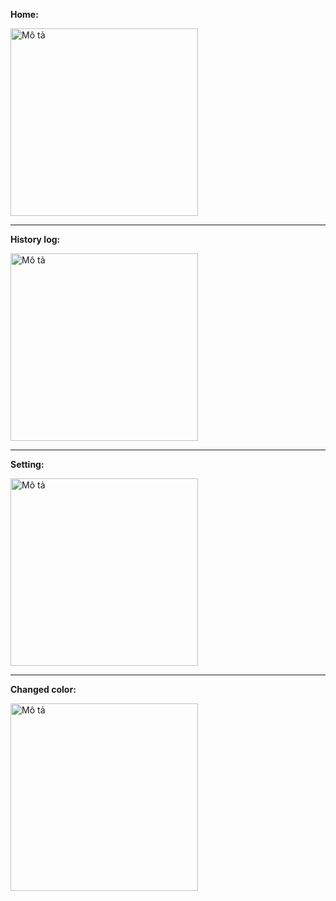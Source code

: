<p><b>Home:</b></p>
<img src="https://github.com/user-attachments/assets/9f65ada2-84f8-403c-af1e-c5f99eca58ae" alt="Mô tả" width="300"/>
<hr/>
<p><b>History log: </b></p>
<img src="https://github.com/user-attachments/assets/6a5d6d17-dd5c-475d-83ad-f5cf6bfbc8fa" alt="Mô tả" width="300"/>
<hr/>
<p><b>Setting: </b></p>
<img src="https://github.com/user-attachments/assets/d5b90ac2-1c6e-449c-9bde-c2851d622dd6" alt="Mô tả" width="300"/>
<hr/>
<p><b>Changed color: </b></p>
<img src="https://github.com/user-attachments/assets/aa8102e4-810b-4c5a-85e1-ebae0c5fc78c" alt="Mô tả" width="300"/>




